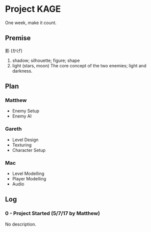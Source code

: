 # Project KAGE
One week, make it count.
## Premise
影 (かげ)
1) shadow; silhouette; figure; shape
2) light (stars, moon)
The core concept of the two enemies; light and darkness.
## Plan
### Matthew
- Enemy Setup
- Enemy AI
### Gareth
- Level Design
- Texturing
- Character Setup
### Mac
- Level Modelling
- Player Modelling
- Audio
## Log
### 0 - Project Started (5/7/17 by Matthew)
No description.
